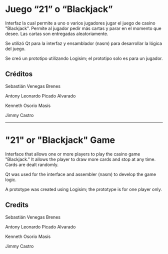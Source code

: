 # Juego “21” o “Blackjack”

Interfaz la cual permite a uno o varios jugadores jugar el juego de casino "Blackjack". Permite al jugador pedir más cartas y parar en el momento que desee. Las cartas son entregadas aleatoriamente.

Se utilizó Qt para la interfaz y ensamblador (nasm) para desarrollar la lógica del juego.

Se creó un prototipo utilizando Logisim; el prototipo solo es para un jugador.

## Créditos

Sebastián Venegas Brenes

Antony Leonardo Picado Alvarado

Kenneth Osorio Masís

Jimmy Castro

---

# "21" or "Blackjack" Game
Interface that allows one or more players to play the casino game "Blackjack." It allows the player to draw more cards and stop at any time. Cards are dealt randomly.

Qt was used for the interface and assembler (nasm) to develop the game logic.

A prototype was created using Logisim; the prototype is for one player only.

## Credits
Sebastián Venegas Brenes

Antony Leonardo Picado Alvarado

Kenneth Osorio Masís

Jimmy Castro
